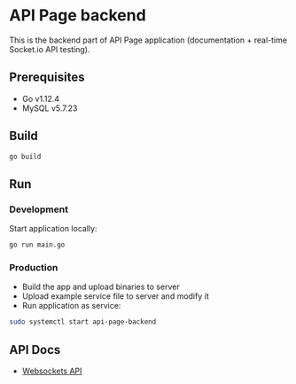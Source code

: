 # API Page backend
This is the backend part of API Page application (documentation + real-time Socket.io API testing).

## Prerequisites
* Go v1.12.4
* MySQL v5.7.23

## Build
```bash
go build
```

## Run
### Development
Start application locally:
```bash
go run main.go
```

### Production
* Build the app and upload binaries to server
* Upload example service file to server and modify it
* Run application as service:
```bash
sudo systemctl start api-page-backend
```

## API Docs
* [Websockets API](docs/WS_API.md)
